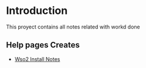 # Introduction 
This proyect contains all notes related with workd done 


## Help pages Creates

- [Wso2 Install Notes](https://scioconsulting.visualstudio.com/_git/Documentacion?path=%2Fwso2%2FInstall.md&_a=preview)